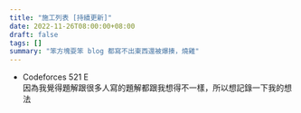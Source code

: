 ```yaml
---
title: "施工列表 [持續更新]"
date: 2022-11-26T08:00:00+08:00
draft: false
tags: []
summary: "笨方塊耍笨 blog 都寫不出東西還被爆揍，燒雞"
---
```


- Codeforces 521 E  
  因為我覺得題解跟很多人寫的題解都跟我想得不一樣，所以想記錄一下我的想法  
